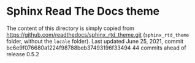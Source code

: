 # Sphinx Read The Docs theme

The content of this directory is simply copied from
https://github.com/readthedocs/sphinx_rtd_theme.git
(`sphinx_rtd_theme` folder, without the `locale` folder).
Last updated June 25, 2021, commit bc6e9f076680a1224f98788beb37493196f33494
44 commits ahead of release 0.5.2
